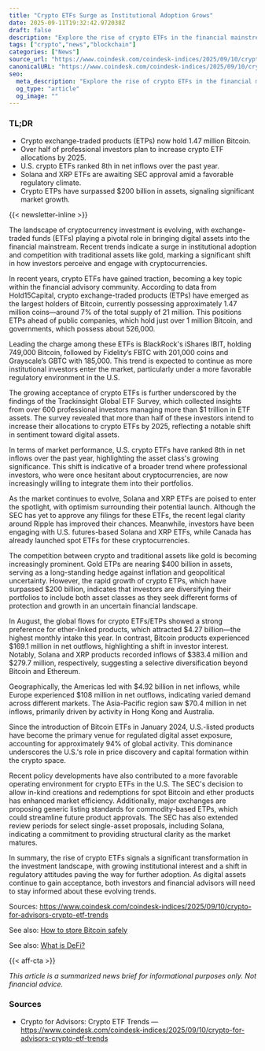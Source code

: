 ```yaml
---
title: "Crypto ETFs Surge as Institutional Adoption Grows"
date: 2025-09-11T19:32:42.972038Z
draft: false
description: "Explore the rise of crypto ETFs in the financial mainstream and their impact on Bitcoin and DeFi markets."
tags: ["crypto","news","blockchain"]
categories: ["News"]
source_url: "https://www.coindesk.com/coindesk-indices/2025/09/10/crypto-for-advisors-crypto-etf-trends"
canonicalURL: "https://www.coindesk.com/coindesk-indices/2025/09/10/crypto-for-advisors-crypto-etf-trends"
seo:
  meta_description: "Explore the rise of crypto ETFs in the financial mainstream and their impact on Bitcoin and DeFi markets."
  og_type: "article"
  og_image: ""
---
```


### TL;DR
- Crypto exchange-traded products (ETPs) now hold 1.47 million Bitcoin.
- Over half of professional investors plan to increase crypto ETF allocations by 2025.
- U.S. crypto ETFs ranked 8th in net inflows over the past year.
- Solana and XRP ETFs are awaiting SEC approval amid a favorable regulatory climate.
- Crypto ETPs have surpassed $200 billion in assets, signaling significant market growth.

{{< newsletter-inline >}}

The landscape of cryptocurrency investment is evolving, with exchange-traded funds (ETFs) playing a pivotal role in bringing digital assets into the financial mainstream. Recent trends indicate a surge in institutional adoption and competition with traditional assets like gold, marking a significant shift in how investors perceive and engage with cryptocurrencies.

In recent years, crypto ETFs have gained traction, becoming a key topic within the financial advisory community. According to data from Hold15Capital, crypto exchange-traded products (ETPs) have emerged as the largest holders of Bitcoin, currently possessing approximately 1.47 million coins—around 7% of the total supply of 21 million. This positions ETPs ahead of public companies, which hold just over 1 million Bitcoin, and governments, which possess about 526,000.

Leading the charge among these ETFs is BlackRock's iShares IBIT, holding 749,000 Bitcoin, followed by Fidelity’s FBTC with 201,000 coins and Grayscale’s GBTC with 185,000. This trend is expected to continue as more institutional investors enter the market, particularly under a more favorable regulatory environment in the U.S.

The growing acceptance of crypto ETFs is further underscored by the findings of the Trackinsight Global ETF Survey, which collected insights from over 600 professional investors managing more than $1 trillion in ETF assets. The survey revealed that more than half of these investors intend to increase their allocations to crypto ETFs by 2025, reflecting a notable shift in sentiment toward digital assets.

In terms of market performance, U.S. crypto ETFs have ranked 8th in net inflows over the past year, highlighting the asset class's growing significance. This shift is indicative of a broader trend where professional investors, who were once hesitant about cryptocurrencies, are now increasingly willing to integrate them into their portfolios.

As the market continues to evolve, Solana and XRP ETFs are poised to enter the spotlight, with optimism surrounding their potential launch. Although the SEC has yet to approve any filings for these ETFs, the recent legal clarity around Ripple has improved their chances. Meanwhile, investors have been engaging with U.S. futures-based Solana and XRP ETFs, while Canada has already launched spot ETFs for these cryptocurrencies.

The competition between crypto and traditional assets like gold is becoming increasingly prominent. Gold ETPs are nearing $400 billion in assets, serving as a long-standing hedge against inflation and geopolitical uncertainty. However, the rapid growth of crypto ETPs, which have surpassed $200 billion, indicates that investors are diversifying their portfolios to include both asset classes as they seek different forms of protection and growth in an uncertain financial landscape.

In August, the global flows for crypto ETFs/ETPs showed a strong preference for ether-linked products, which attracted $4.27 billion—the highest monthly intake this year. In contrast, Bitcoin products experienced $169.1 million in net outflows, highlighting a shift in investor interest. Notably, Solana and XRP products recorded inflows of $383.4 million and $279.7 million, respectively, suggesting a selective diversification beyond Bitcoin and Ethereum.

Geographically, the Americas led with $4.92 billion in net inflows, while Europe experienced $108 million in net outflows, indicating varied demand across different markets. The Asia-Pacific region saw $70.4 million in net inflows, primarily driven by activity in Hong Kong and Australia.

Since the introduction of Bitcoin ETFs in January 2024, U.S.-listed products have become the primary venue for regulated digital asset exposure, accounting for approximately 94% of global activity. This dominance underscores the U.S.'s role in price discovery and capital formation within the crypto space.

Recent policy developments have also contributed to a more favorable operating environment for crypto ETFs in the U.S. The SEC's decision to allow in-kind creations and redemptions for spot Bitcoin and ether products has enhanced market efficiency. Additionally, major exchanges are proposing generic listing standards for commodity-based ETPs, which could streamline future product approvals. The SEC has also extended review periods for select single-asset proposals, including Solana, indicating a commitment to providing structural clarity as the market matures.

In summary, the rise of crypto ETFs signals a significant transformation in the investment landscape, with growing institutional interest and a shift in regulatory attitudes paving the way for further adoption. As digital assets continue to gain acceptance, both investors and financial advisors will need to stay informed about these evolving trends.

Sources: https://www.coindesk.com/coindesk-indices/2025/09/10/crypto-for-advisors-crypto-etf-trends

See also: [How to store Bitcoin safely](/pages/how-to-store-bitcoin-safely/)

See also: [What is DeFi?](/pages/what-is-defi/)

{{< aff-cta >}}

_This article is a summarized news brief for informational purposes only. Not financial advice._

### Sources
- Crypto for Advisors: Crypto ETF Trends — https://www.coindesk.com/coindesk-indices/2025/09/10/crypto-for-advisors-crypto-etf-trends

